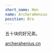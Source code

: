 ```yaml
---
short_name: Hen
name: ArcheraHenius
position: Bro
---
```


五十块的好兄弟。

<a href = "archerahenius.cn">archerahenius.cn</a>
